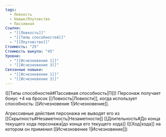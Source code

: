 ```yaml
---
tags:
  - Ловкость
  - Навык/Плутовство
  - Пассивная
Ссылки:
  - "[[Ловкость]]"
  - "[[Типы способностей]]"
  - "[[Плутовство]]"
Стоимость: "25"
Стоимость выкупа: "45"
Уровни:
  - "[[Исчезновение 1]]"
  - "[[Исчезновение 3]]"
Связанные навыки:
  - "[[Исчезновение 1]]"
  - "[[Исчезновение 3]]"
---
```

([[Типы способностей#Пассивная способность|П]]) Персонаж получает бонус +4 на бросок [[Ловкость|Ловкости]], когда использует способность: [[Исчезновение 1|Исчезновение]]. 

Агрессивные действия персонажа не выводят его из [[Скрытность#Незаметность|Незаметности]] [[Длительность#До конца текущего хода персонажа|до конца его текущего хода]] ([[Ход|хода]] на котором он применил [[Исчезновение 1|Исчезновение]])